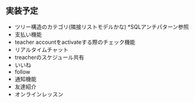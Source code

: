 ## 実装予定

- ツリー構造のカテゴリ(隣接リストモデルかな) *SQLアンチパターン参照
- 支払い機能
- teacher accountをactivateする際のチェック機能
- リアルタイムチャット
- treacherのスケジュール共有
- いいね
- follow
- 通知機能
- 友達紹介
- オンラインレッスン